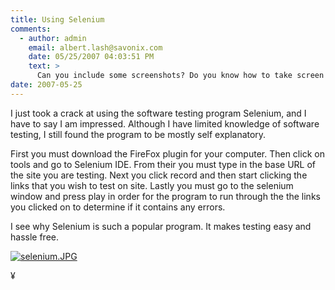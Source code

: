 ```yaml
---
title: Using Selenium
comments:
  - author: admin
    email: albert.lash@savonix.com
    date: 05/25/2007 04:03:51 PM
    text: >
      Can you include some screenshots? Do you know how to take screen shots with windows? I used to know, but I forget. Its something like alt-control-printscreen
date: 2007-05-25
---
```

I just took a crack at using the software testing program Selenium, and I have to say I am impressed.  Although I have limited knowledge of software testing, I still found the program to be mostly self explanatory.

First you must download the FireFox plugin for your computer. Then click on tools and go to Selenium IDE.  From their you must type in the base URL of the site you are testing.  Next you click record and then start clicking the links that you wish to test on site.  Lastly you must go to the selenium window and press play in order for the program to run through the the links you clicked on to determine if it contains any errors.

I see why Selenium is such a popular program.  It makes testing easy and hassle free.

<a href="http://www-sa.evenserver.com/s/img/2007/05/selenium.JPG">
<img src='http://www-sa.evenserver.com/s/img/2007/05/selenium.thumbnail.JPG' alt='selenium.JPG' /></a>

¥

